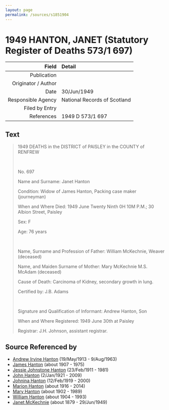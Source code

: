 ```yaml
---
layout: page
permalink: /sources/s1851904
---
```


# 1949 HANTON, JANET (Statutory Register of Deaths 573/1 697)

Field | Detail
---:|:---
Publication | 
Originator / Author | 
Date | 30/Jun/1949
Responsible Agency | National Records of Scotland
Filed by Entry | 
References | 1949 D 573/1 697

## Text

> 1949 DEATHS in the DISTRICT of PAISLEY in the COUNTY of RENFREW
>
> <br/>
>
> No. 697
>
> Name and Surname: Janet Hanton
>
> Condition: Widow of James Hanton, Packing case maker (journeyman)
>
> When and Where Died: 1949 June Twenty Ninth 0H 10M P.M.; 30 Albion Street, Paisley
>
> Sex: F
>
> Age: 76 years
>
> <br/>
>
> Name, Surname and Profession of Father: William McKechnie, Weaver (deceased)
>
> Name, and Maiden Surname of Mother: Mary McKechnie M.S. McAdam (deceased)
>
> Cause of Death: Carcinoma of Kidney, secondary growth in lung.
>
> Certified by: J.B. Adams
>
> <br/>
>
> Signature and Qualification of Informant: Andrew Hanton, Son
>
> When and Where Registered: 1949 June 30th at Paisley
>
> Registrar: J.H. Johnson, assistant registrar.
>

## Source Referenced by

* [Andrew Irvine Hanton](../people/@53392578@-andrew-irvine-hanton-b1913-5-19-d1963-8-9.md) (19/May/1913 - 9/Aug/1963)
* [James Hanton](../people/@30630538@-james-hanton-b1907-d1975.md) (about 1907 - 1975)
* [Jessie Johnstone Hanton](../people/@56011610@-jessie-johnstone-hanton-b1911-2-23-d1981.md) (23/Feb/1911 - 1981)
* [John Hanton](../people/@30651959@-john-hanton-b1921-1-2-d2009.md) (2/Jan/1921 - 2009)
* [Johnina Hanton](../people/@68592798@-johnina-hanton-b1919-2-12-d2000.md) (12/Feb/1919 - 2000)
* [Marion Hanton](../people/@27083581@-marion-hanton-b1916-d2014.md) (about 1916 - 2014)
* [Mary Hanton](../people/@24857040@-mary-hanton-b1902-d1989.md) (about 1902 - 1989)
* [William Hanton](../people/@19187808@-william-hanton-b1904-d1993.md) (about 1904 - 1993)
* [Janet McKechnie](../people/@47324688@-janet-mckechnie-b1879-d1949-6-29.md) (about 1879 - 29/Jun/1949)
